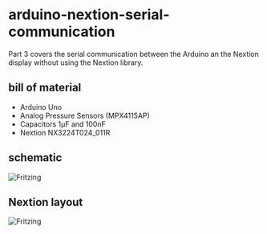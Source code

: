 # arduino-nextion-serial-communication

Part 3 covers the serial communication between the Arduino an the Nextion display without using the Nextion library.

## bill of material

* Arduino Uno
* Analog Pressure Sensors (MPX4115AP)
* Capacitors 1µF and 100nF
* Nextion NX3224T024_011R

## schematic

![Fritzing](https://github.com/yz88/arduino-digital-carb-sync/blob/master/part3/arduino-carb-sync-part3-001.PNG)

## Nextion layout

![Fritzing](https://github.com/yz88/arduino-digital-carb-sync/blob/master/part3/arduino-carb-sync-part3-002.PNG)
